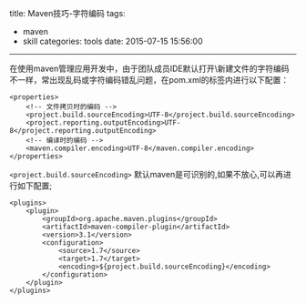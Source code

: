 title: Maven技巧-字符编码
tags:
  - maven
  - skill
categories: tools
date: 2015-07-15 15:56:00
---
在使用maven管理应用开发中，由于团队成员IDE默认打开\新建文件的字符编码不一样，常出现乱码或字符编码错乱问题，在pom.xml的<project>标签内进行以下配置：

	<properties>
		<!-- 文件拷贝时的编码 -->
		<project.build.sourceEncoding>UTF-8</project.build.sourceEncoding>
		<project.reporting.outputEncoding>UTF-8</project.reporting.outputEncoding>
		<!-- 编译时的编码 -->
		<maven.compiler.encoding>UTF-8</maven.compiler.encoding>
	</properties>

<!-- more -->

`<project.build.sourceEncoding>` 默认maven是可识别的,如果不放心,可以再进行如下配置;

	<plugins>
		<plugin>
			<groupId>org.apache.maven.plugins</groupId>
			<artifactId>maven-compiler-plugin</artifactId>
			<version>3.1</version>
			<configuration>
				<source>1.7</source>
				<target>1.7</target>
				<encoding>${project.build.sourceEncoding}</encoding>
			</configuration>
		</plugin>
	</plugins>